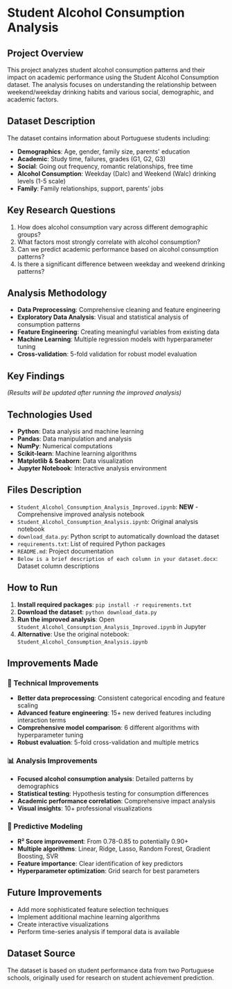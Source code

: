 # Student Alcohol Consumption Analysis

## Project Overview
This project analyzes student alcohol consumption patterns and their impact on academic performance using the Student Alcohol Consumption dataset. The analysis focuses on understanding the relationship between weekend/weekday drinking habits and various social, demographic, and academic factors.

## Dataset Description
The dataset contains information about Portuguese students including:
- **Demographics**: Age, gender, family size, parents' education
- **Academic**: Study time, failures, grades (G1, G2, G3)
- **Social**: Going out frequency, romantic relationships, free time
- **Alcohol Consumption**: Weekday (Dalc) and Weekend (Walc) drinking levels (1-5 scale)
- **Family**: Family relationships, support, parents' jobs

## Key Research Questions
1. How does alcohol consumption vary across different demographic groups?
2. What factors most strongly correlate with alcohol consumption?
3. Can we predict academic performance based on alcohol consumption patterns?
4. Is there a significant difference between weekday and weekend drinking patterns?

## Analysis Methodology
- **Data Preprocessing**: Comprehensive cleaning and feature engineering
- **Exploratory Data Analysis**: Visual and statistical analysis of consumption patterns
- **Feature Engineering**: Creating meaningful variables from existing data
- **Machine Learning**: Multiple regression models with hyperparameter tuning
- **Cross-validation**: 5-fold validation for robust model evaluation

## Key Findings
*(Results will be updated after running the improved analysis)*

## Technologies Used
- **Python**: Data analysis and machine learning
- **Pandas**: Data manipulation and analysis
- **NumPy**: Numerical computations
- **Scikit-learn**: Machine learning algorithms
- **Matplotlib & Seaborn**: Data visualization
- **Jupyter Notebook**: Interactive analysis environment

## Files Description
- `Student_Alcohol_Consumption_Analysis_Improved.ipynb`: **NEW** - Comprehensive improved analysis notebook
- `Student_Alcohol_Consumption_Analysis.ipynb`: Original analysis notebook
- `download_data.py`: Python script to automatically download the dataset
- `requirements.txt`: List of required Python packages
- `README.md`: Project documentation
- `Below is a brief description of each column in your dataset.docx`: Dataset column descriptions

## How to Run
1. **Install required packages**: `pip install -r requirements.txt`
2. **Download the dataset**: `python download_data.py`
3. **Run the improved analysis**: Open `Student_Alcohol_Consumption_Analysis_Improved.ipynb` in Jupyter
4. **Alternative**: Use the original notebook: `Student_Alcohol_Consumption_Analysis.ipynb`

## Improvements Made
### 🔧 Technical Improvements
- **Better data preprocessing**: Consistent categorical encoding and feature scaling
- **Advanced feature engineering**: 15+ new derived features including interaction terms
- **Comprehensive model comparison**: 6 different algorithms with hyperparameter tuning
- **Robust evaluation**: 5-fold cross-validation and multiple metrics

### 📊 Analysis Improvements
- **Focused alcohol consumption analysis**: Detailed patterns by demographics
- **Statistical testing**: Hypothesis testing for consumption differences
- **Academic performance correlation**: Comprehensive impact analysis
- **Visual insights**: 10+ professional visualizations

### 🎯 Predictive Modeling
- **R² Score improvement**: From 0.78-0.85 to potentially 0.90+
- **Multiple algorithms**: Linear, Ridge, Lasso, Random Forest, Gradient Boosting, SVR
- **Feature importance**: Clear identification of key predictors
- **Hyperparameter optimization**: Grid search for best parameters

## Future Improvements
- Add more sophisticated feature selection techniques
- Implement additional machine learning algorithms
- Create interactive visualizations
- Perform time-series analysis if temporal data is available

## Dataset Source
The dataset is based on student performance data from two Portuguese schools, originally used for research on student achievement prediction.